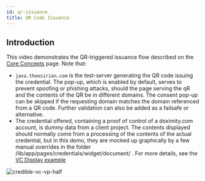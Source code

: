 ```yaml
---
id: qr-issuance
title: QR Code Issuance
---
```


## Introduction

This video demonstrates the QR-triggered issuance flow described on the [Core
Concepts](/docs/credible/concepts#offer-flow) page.  Note that:
* `java.theosirian.com` is the test-server generating the QR code issuing
  the credential. The pop-up, which is enabled by default, serves to prevent 
  spoofing or phishing attacks, should the page serving the qR and
  the contents of the QR be in different domains. The consent pop-up can be
  skipped if the requesting domain matches the domain referenced from a QR 
  code. Further validation can also be added as a failsafe or alternative.
* The credential offered, containing a proof of control of a doximity.com
  account, is dummy data from a client project. The contents displayed should
  normally come from a processing of the contents of the actual credential, but
  in this demo, they are mocked up graphically by a few manual overrides in the
  folder /lib/app/pages/credentials/widget/document/ . For more details, see the [VC Display example](/docs/credible-examples/vc-display)

![credible-vc-vp-half](https://user-images.githubusercontent.com/95347/113591505-f422ff00-9601-11eb-9e16-4d0c45ab8ef9.gif)

